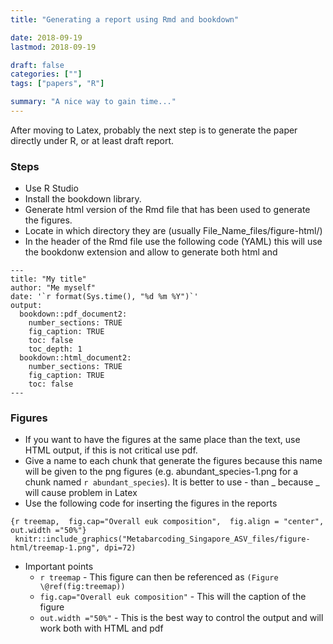 ```yaml
---
title: "Generating a report using Rmd and bookdown"

date: 2018-09-19
lastmod: 2018-09-19

draft: false
categories: [""]
tags: ["papers", "R"]

summary: "A nice way to gain time..."
---
```


After moving to Latex, probably the next step is to generate the paper directly under R, or at least draft report.

### Steps
* Use R Studio
* Install the bookdown library.
* Generate html version of the Rmd file that has been used to generate the figures.
* Locate in which directory they are (usually File_Name_files/figure-html/)
* In the header of the Rmd file use the following code (YAML) this will use the bookdonw extension and allow to generate both html and

```
---
title: "My title"
author: "Me myself"
date: '`r format(Sys.time(), "%d %m %Y")`'
output:
  bookdown::pdf_document2:
    number_sections: TRUE
    fig_caption: TRUE
    toc: false
    toc_depth: 1
  bookdown::html_document2:
    number_sections: TRUE
    fig_caption: TRUE
    toc: false
---
```

### Figures
* If you want to have the figures at the same place than the text, use HTML output, if this is not critical use pdf.
* Give a name to each chunk that generate the figures because this name will be given to the png figures (e.g. abundant_species-1.png for a chunk named `r abundant_species`).  It is better to use - than _ because _ will cause problem in Latex
* Use the following code for inserting the figures in the reports

```
{r treemap,  fig.cap="Overall euk composition",  fig.align = "center", out.width ="50%"}
 knitr::include_graphics("Metabarcoding_Singapore_ASV_files/figure-html/treemap-1.png", dpi=72)
```

* Important points
    * `r treemap` - This figure can then be referenced as `(Figure \@ref(fig:treemap))`
    * `fig.cap="Overall euk composition"` - This will the caption of the figure
    * `out.width ="50%"` - This is the best way to control the output and will work both with HTML and pdf
